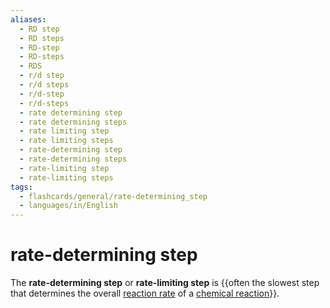 ```yaml
---
aliases:
  - RD step
  - RD steps
  - RD-step
  - RD-steps
  - RDS
  - r/d step
  - r/d steps
  - r/d-step
  - r/d-steps
  - rate determining step
  - rate determining steps
  - rate limiting step
  - rate limiting steps
  - rate-determining step
  - rate-determining steps
  - rate-limiting step
  - rate-limiting steps
tags:
  - flashcards/general/rate-determining_step
  - languages/in/English
---
```


# rate-determining step

The __rate-determining step__ or __rate-limiting step__ is {{often the slowest step that determines the overall [reaction rate](reaction%20rate.md) of a [chemical reaction](chemical%20reaction.md)}}.
